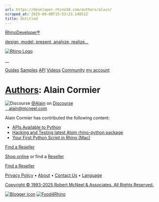 ```yaml
---
url: https://developer.rhino3d.com/authors/alain/
scraped_at: 2025-09-08T15:53:23.148512
title: Untitled
---
```


[RhinoDeveloper®](/)

[design, model, present, analyze, realize...](/)

[![Rhino Logo](https://developer.rhino3d.com/images/rhinodevlogo.png)](/)

__

[Guides](https://developer.rhino3d.com/guides)
[Samples](https://developer.rhino3d.com/samples)
[API](https://developer.rhino3d.com/api)
[Videos](https://developer.rhino3d.com/videos)
[Community](https://discourse.mcneel.com/c/rhino-developer) [my account
](https://www.rhino3d.com/my-account/ "Manage your account, licenses, and
teams")

# [Authors](https://developer.rhino3d.com/authors): Alain Cormier

  
![Discourse](https://files.mcneel.com/rhino/mcneel_discourse_new.ico)
[@Alain](https://discourse.mcneel.com/u/Alain/activity) on
[Discourse](https://discourse.mcneel.com/c/rhino-developer)  
 __[alain@mcneel.com](mailto:alain@mcneel.com)  
  

Alain Cormier has contributed the following content:

  * [APIs Available to Python](https://developer.rhino3d.com/guides/rhinopython/apis-for-python/ "This guide covers the APIs available to Python in Rhino.")
  * [Hacking and Testing latest Atom rhino-python package](https://developer.rhino3d.com/guides/rhinopython/hacking-atom/ "This guide describes how to run and test the latest Atom rhino-python package.")
  * [Your First Python Script in Rhino (Mac)](https://developer.rhino3d.com/guides/rhinopython/7/your-first-python-script-in-rhino-mac/ "This guide covers the basics of getting started writing Python in Rhino for Mac.")

[Find a Reseller](https://www.rhino3d.com/sales)

[Shop online](https://www.rhino3d.com/store) or find a
[Reseller](https://www.rhino3d.com/sales)

[Find a Reseller](https://www.rhino3d.com/sales)

[Privacy Policy](https://www.rhino3d.com/privacy) •
[About](https://www.rhino3d.com/mcneel/about) • [Contact
Us](https://www.rhino3d.com/mcneel/contact) • [
Language](https://www.rhino3d.com/language "Change to a different region or
language")

[Copyright © 1993-2025 Robert McNeel & Associates. All Rights
Reserved.](https://www.rhino3d.com/mcneel/about)

[](https://www.facebook.com/McNeelRhinoceros/)
[](https://twitter.com/bobmcneel) [](https://www.linkedin.com/groups/75313/)
[](https://www.youtube.com/user/RhinoGuide/videos) [](https://vimeo.com/rhino)
[![Blogger
icon](https://developer.rhino3d.com/images/blogger.svg)](http://blog.rhino3d.com/)
[![Food4Rhino](https://developer.rhino3d.com/images/f4r_icon_01.svg)](https://www.food4rhino.com)

